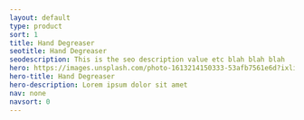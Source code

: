 ```yaml
---
layout: default
type: product
sort: 1
title: Hand Degreaser
seotitle: Hand Degreaser
seodescription: This is the seo description value etc blah blah blah
hero: https://images.unsplash.com/photo-1613214150333-53afb7561e6d?ixlib=rb-1.2.1&ixid=MnwxMjA3fDB8MHxwaG90by1wYWdlfHx8fGVufDB8fHx8&auto=format&fit=crop&w=2070&q=80
hero-title: Hand Degreaser
hero-description: Lorem ipsum dolor sit amet
nav: none
navsort: 0
---
```

